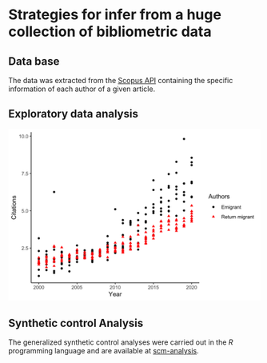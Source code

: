 # Strategies for infer from a huge collection of bibliometric data

## Data base

The data was extracted from the [Scopus API](https://dev.elsevier.com) containing the specific information of each author of a given article.

## Exploratory data analysis

![This is an image](https://github.com/leobiazoli/thesis/blob/42d52f59a64941557f917bc11475ea6842109a62/analysis1.png)

## Synthetic control Analysis

The generalized synthetic control analyses were carried out in the *R* programming language and are available at [scm-analysis](https://github.com/leobiazoli/thesis/blob/dbdf1bfe27eed0d8d6c87d8d291fcbc96bcada7b/scm-analysis.qmd).
